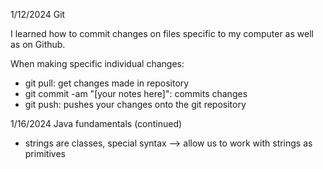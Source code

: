 1/12/2024       Git

I learned how to commit changes on files specific to my computer as well as on Github. 

When making specific individual changes: 
- git pull: get changes made in repository
- git commit -am "[your notes here]": commits changes
- git push: pushes your changes onto the git repository



1/16/2024       Java fundamentals (continued)

- strings are classes, special syntax --> allow us to work with strings as primitives

